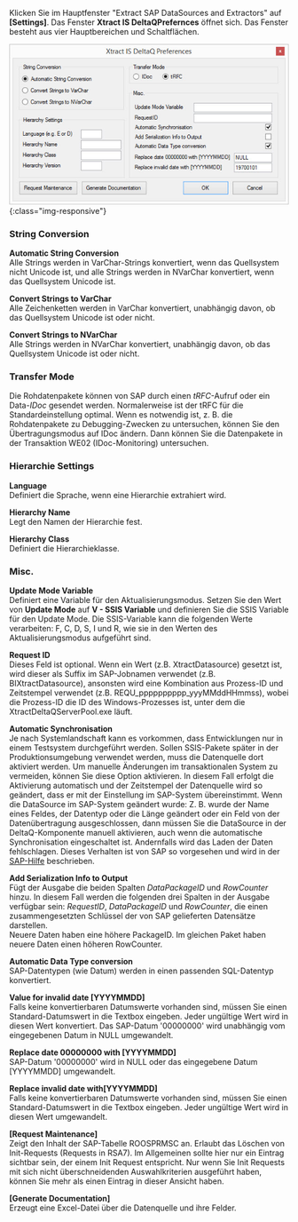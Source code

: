 Klicken Sie im Hauptfenster "Extract SAP DataSources and Extractors" auf **[Settings]**.
Das Fenster **Xtract IS DeltaQPrefernces** öffnet sich. Das Fenster besteht aus vier Hauptbereichen und Schaltflächen.

![XIS_DeltaQ_Settings](/img/content/XIS_DeltaQ_Settings.png){:class="img-responsive"}

### String Conversion

**Automatic String Conversion**<br>
Alle Strings werden in VarChar-Strings konvertiert, wenn das Quellsystem nicht Unicode ist, und alle Strings werden in NVarChar konvertiert, wenn das Quellsystem Unicode ist.

**Convert Strings to VarChar**<br>
Alle Zeichenketten werden in VarChar konvertiert, unabhängig davon, ob das Quellsystem Unicode ist oder nicht.

**Convert Strings to NVarChar**<br>
Alle Strings werden in NVarChar konvertiert, unabhängig davon, ob das Quellsystem Unicode ist oder nicht.

### Transfer Mode

Die Rohdatenpakete können von SAP durch einen *tRFC*-Aufruf oder ein Data-*IDoc* gesendet werden. Normalerweise ist der tRFC für die Standardeinstellung optimal. 
Wenn es notwendig ist, z. B. die Rohdatenpakete zu Debugging-Zwecken zu untersuchen, können Sie den Übertragungsmodus auf IDoc ändern. Dann können Sie die Datenpakete in der Transaktion WE02 (IDoc-Monitoring) untersuchen.

### Hierarchie Settings

**Language**<br>
Definiert die Sprache, wenn eine Hierarchie extrahiert wird.

**Hierarchy Name**<br>
Legt den Namen der Hierarchie fest.

**Hierarchy Class**<br>
Definiert die Hierarchieklasse.

### Misc. 

**Update Mode Variable**<br>
Definiert eine Variable für den Aktualisierungsmodus.
Setzen Sie den Wert von **Update Mode** auf **V - SSIS Variable** und definieren Sie die SSIS Variable für den Update Mode. Die SSIS-Variable kann die folgenden Werte verarbeiten: F, C, D, S, I und R, wie sie in den Werten des Aktualisierungsmodus aufgeführt sind.

**Request ID**<br>
Dieses Feld ist optional. 
Wenn ein Wert (z.B. XtractDatasource) gesetzt ist, wird dieser als Suffix im SAP-Jobnamen verwendet (z.B. BIXtractDatasource), ansonsten wird eine Kombination aus Prozess-ID und Zeitstempel verwendet (z.B. REQU_pppppppppp_yyyMMddHHmmss), wobei die Prozess-ID die ID des Windows-Prozesses ist, unter dem die XtractDeltaQServerPool.exe läuft.

**Automatic Synchronisation**<br>
Je nach Systemlandschaft kann es vorkommen, dass Entwicklungen nur in einem Testsystem durchgeführt werden. Sollen SSIS-Pakete später in der Produktionsumgebung verwendet werden, muss die Datenquelle dort aktiviert werden. Um manuelle Änderungen im transaktionalen System zu vermeiden, können Sie diese Option aktivieren. In diesem Fall erfolgt die Aktivierung automatisch und der Zeitstempel der Datenquelle wird so geändert, dass er mit der Einstellung im SAP-System übereinstimmt. 
Wenn die DataSource im SAP-System geändert wurde: Z. B. wurde der Name eines Feldes, der Datentyp oder die Länge geändert oder ein Feld von der Datenübertragung ausgeschlossen, dann müssen Sie die DataSource in der DeltaQ-Komponente manuell aktivieren, auch wenn die automatische Synchronisation eingeschaltet ist. Andernfalls wird das Laden der Daten fehlschlagen. Dieses Verhalten ist von SAP so vorgesehen und wird in der [SAP-Hilfe](https://help.sap.com/viewer/ccc9cdbdc6cd4eceaf1e5485b1bf8f4b/7.4.19/en-US/4a12eaff76df1b42e10000000a42189c.html) beschrieben.

**Add Serialization Info to Output**<br>
Fügt der Ausgabe die beiden Spalten *DataPackageID* und *RowCounter* hinzu. In diesem Fall werden die folgenden drei Spalten in der Ausgabe verfügbar sein: *RequestID*, *DataPackageID* und *RowCounter*, die einen zusammengesetzten Schlüssel der von SAP gelieferten Datensätze darstellen.  
Neuere Daten haben eine höhere PackageID. Im gleichen Paket haben neuere Daten einen höheren RowCounter. 

**Automatic Data Type conversion**<br>
SAP-Datentypen (wie Datum) werden in einen passenden SQL-Datentyp konvertiert.  

**Value for invalid date [YYYYMMDD]**<br>
Falls keine konvertierbaren Datumswerte vorhanden sind, müssen Sie einen Standard-Datumswert in die Textbox eingeben. Jeder ungültige Wert wird in diesen Wert konvertiert. Das SAP-Datum '00000000' wird unabhängig vom eingegebenen Datum in NULL umgewandelt.

**Replace date 00000000 with [YYYYMMDD]**<br>
SAP-Datum '00000000' wird in NULL oder das eingegebene Datum [YYYYMMDD] umgewandelt. 

**Replace invalid date  with[YYYYMMDD]**<br>
Falls keine konvertierbaren Datumswerte vorhanden sind, müssen Sie einen Standard-Datumswert in die Textbox eingeben. Jeder ungültige Wert wird in diesen Wert umgewandelt.<br>

**[Request Maintenance]**<br>
Zeigt den Inhalt der SAP-Tabelle ROOSPRMSC an.
Erlaubt das Löschen von Init-Requests (Requests in RSA7).
Im Allgemeinen sollte hier nur ein Eintrag sichtbar sein, der einem Init Request entspricht.
Nur wenn Sie Init Requests mit sich nicht überschneidenden Auswahlkriterien ausgeführt haben, können Sie mehr als einen Eintrag in dieser Ansicht haben.

**[Generate Documentation]**<br>
Erzeugt eine Excel-Datei über die Datenquelle und ihre Felder.
